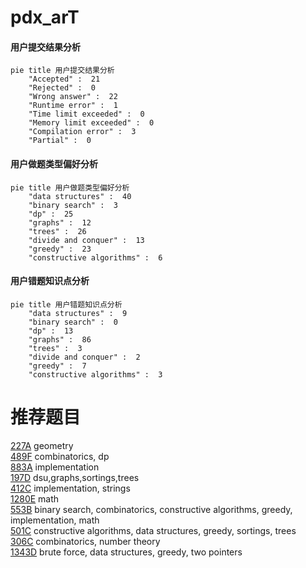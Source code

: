 # pdx_arT

<!-- tabs:start -->



#### **用户提交结果分析**

```mermaid
pie title 用户提交结果分析
    "Accepted" :  21
    "Rejected" :  0
    "Wrong answer" :  22
    "Runtime error" :  1
    "Time limit exceeded" :  0
    "Memory limit exceeded" :  0
    "Compilation error" :  3
    "Partial" :  0
```

#### **用户做题类型偏好分析**

```mermaid
pie title 用户做题类型偏好分析
    "data structures" :  40
    "binary search" :  3
    "dp" :  25
    "graphs" :  12
    "trees" :  26
    "divide and conquer" :  13
    "greedy" :  23
    "constructive algorithms" :  6
```
#### **用户错题知识点分析**

```mermaid
pie title 用户错题知识点分析
    "data structures" :  9
    "binary search" :  0
    "dp" :  13
    "graphs" :  86
    "trees" :  3
    "divide and conquer" :  2
    "greedy" :  7
    "constructive algorithms" :  3
```



<!-- tabs:end -->
# 推荐题目
[227A](https://codeforces.com/contest/227/problem/A)		geometry		  
[489F](https://codeforces.com/contest/489/problem/F)		combinatorics,
                        dp		  
[883A](https://codeforces.com/contest/883/problem/A)		implementation		  
[197D](https://codeforces.com/contest/197/problem/D)		dsu,graphs,sortings,trees		  
[412C](https://codeforces.com/contest/412/problem/C)		implementation,
                        strings		  
[1280E](https://codeforces.com/contest/1280/problem/E)		math		  
[553B](https://codeforces.com/contest/553/problem/B)		binary search,
                        combinatorics,
                        constructive algorithms,
                        greedy,
                        implementation,
                        math		  
[501C](https://codeforces.com/contest/501/problem/C)		constructive algorithms,
                        data structures,
                        greedy,
                        sortings,
                        trees		  
[306C](https://codeforces.com/contest/306/problem/C)		combinatorics,
                        number theory		  
[1343D](https://codeforces.com/contest/1343/problem/D)		brute force,
                        data structures,
                        greedy,
                        two pointers		  
